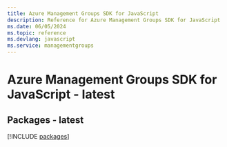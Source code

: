 ```yaml
---
title: Azure Management Groups SDK for JavaScript
description: Reference for Azure Management Groups SDK for JavaScript
ms.date: 06/05/2024
ms.topic: reference
ms.devlang: javascript
ms.service: managementgroups
---
```

# Azure Management Groups SDK for JavaScript - latest
## Packages - latest
[!INCLUDE [packages](management-groups-index.md)]